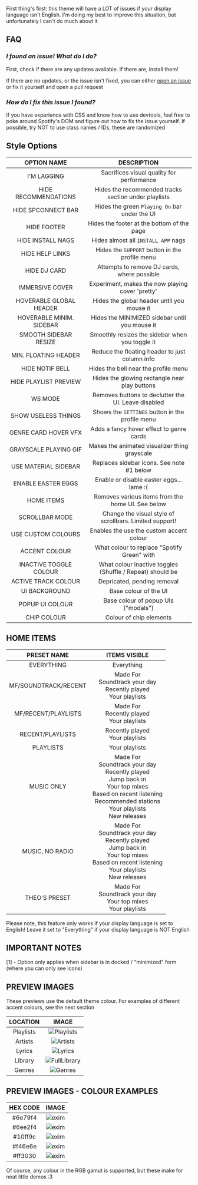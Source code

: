 First thing's first: this theme will have a LOT of issues if your display language isn't English. I'm doing my best to improve this situation, but unfortunately I can't do much about it

## FAQ

### *I found an issue! What do I do?*

First, check if there are any updates available. If there are, install them!

If there are no updates, or the issue isn't fixed, you can either [open an issue](https://github.com/MurderAxolotl/stylesheets/issues/new/choose) or fix it yourself and open a pull request

### *How do I fix this issue I found?*

If you have experience with CSS and know how to use devtools, feel free to poke around Spotify's DOM and figure out how to fix the issue yourself. If possible, try NOT to use class names / IDs, these are randomized

## Style Options

| OPTION NAME | DESCRIPTION |
| :----:      | :----:      |
| I'M LAGGING             | Sacrifices visual quality for performance |
| HIDE RECOMMENDATIONS    | Hides the recommended tracks section under playlists |
| HIDE SPCONNECT BAR      | Hides the green `Playing On` bar under the UI |
| HIDE FOOTER             | Hides the footer at the bottom of the page |
| HIDE INSTALL NAGS       | Hides almost all `INSTALL APP` nags |
| HIDE HELP LINKS         | Hides the `SUPPORT` button in the profile menu |
| HIDE DJ CARD            | Attempts to remove DJ cards, where possible |
| IMMERSIVE COVER         | Experiment, makes the now playing cover 'pretty' |
| HOVERABLE GLOBAL HEADER | Hides the global header until you mouse it |
| HOVERABLE MINIM. SIDEBAR| Hides the MINIMIZED sidebar until you mouse it |
| SMOOTH SIDEBAR RESIZE   | Smoothly resizes the sidebar when you toggle it |
| MIN. FLOATING HEADER    | Reduce the floating header to just column info |
| HIDE NOTIF BELL         | Hides the bell near the profile menu |
| HIDE PLAYLIST PREVIEW   | Hides the glowing rectangle near play buttons |
| WS MODE                 | Removes buttons to declutter the UI. Leave disabled |
| SHOW USELESS THINGS     | Shows the `SETTINGS` button in the profile menu |
| GENRE CARD HOVER VFX    | Adds a fancy hover effect to genre cards |
| GRAYSCALE PLAYING GIF   | Makes the animated visualizer thing grayscale |
| USE MATERIAL SIDEBAR    | Replaces sidebar icons. See note #1 below |
| ENABLE EASTER EGGS      | Enable or disable easter eggs... lame :( |
| HOME ITEMS              | Removes various items from the home UI. See below |
| SCROLLBAR MODE          | Change the visual style of scrollbars. Limited support! |
| USE CUSTOM COLOURS      | Enables the use the custom accent colour |
| ACCENT COLOUR           | What colour to replace "Spotify Green" with |
| INACTIVE TOGGLE COLOUR  | What colour inactive toggles (Shuffle / Repeat) should be |
| ACTIVE TRACK COLOUR     | Depricated, pending removal |
| UI BACKGROUND           | Base colour of the UI |
| POPUP UI COLOUR         | Base colour of popup UIs ("modals") |
| CHIP COLOUR             | Colour of chip elements |

## HOME ITEMS
| PRESET NAME | ITEMS VISIBLE |
| :-: | :-: |
| EVERYTHING | Everything |
| MF/SOUNDTRACK/RECENT | Made For<br>Soundtrack your day<br>Recently played<br>Your playlists |
| MF/RECENT/PLAYLISTS | Made For<br>Recently played<br>Your playlists |
| RECENT/PLAYLISTS | Recently played<br>Your playlists |
| PLAYLISTS | Your playlists |
| MUSIC ONLY | Made For<br>Soundtrack your day<br>Recently played<br>Jump back in<br>Your top mixes<br>Based on recent listening<br>Recommended stations<br>Your playlists<br>New releases |
| MUSIC, NO RADIO | Made For<br>Soundtrack your day<br>Recently played<br>Jump back in<br>Your top mixes<br>Based on recent listening<br>Your playlists<br>New releases |
| THEO'S PRESET | Made For<br>Soundtrack your day<br>Your top mixes<br>Your playlists |

Please note, this feature only works if your display language is set to English! Leave it set to "Everything" if your display language is NOT English

## IMPORTANT NOTES

[1] - Option only applies when sidebar is in docked / "minimized" form (where you can only see icons)

## PREVIEW IMAGES

These previews use the default theme colour. For examples of different accent colours, see the next section

| LOCATION  | IMAGE |
| :-:       | :-:   |
| Playlists | ![Playlists](../previews/unified_spotify/playlists.png) |
| Artists   | ![Artists](../previews/unified_spotify/artist.png) |
| Lyrics    | ![Lyrics](../previews/unified_spotify/lyrics.png) |
| Library   | ![FullLibrary](../previews/unified_spotify/library_full.png) |
| Genres    | ![Genres](../previews/unified_spotify/genres.png)

## PREVIEW IMAGES - COLOUR EXAMPLES
| HEX CODE | IMAGE |
| :-:      | :-:   |
| #6e79f4  | ![exim](../previews/unified_spotify/colours/6e79f4.png) |
| #6ee2f4  | ![exim](../previews/unified_spotify/colours/6ee2f4.png) |
| #10ff9c  | ![exim](../previews/unified_spotify/colours/10ff9c.png) |
| #f46e6e  | ![exim](../previews/unified_spotify/colours/f46e6e.png) |
| #ff3030  | ![exim](../previews/unified_spotify/colours/ff3030.png) |

Of course, any colour in the RGB gamut is supported, but these make for neat little demos :3
